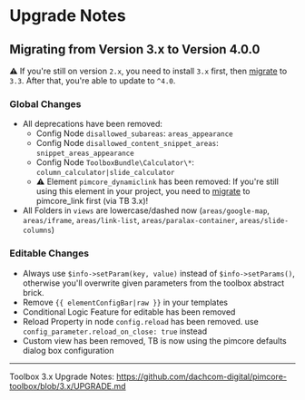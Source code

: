 # Upgrade Notes

## Migrating from Version 3.x to Version 4.0.0
⚠️ If you're still on version `2.x`, you need to install `3.x` first, then [migrate](https://github.com/dachcom-digital/pimcore-toolbox/blob/3.x/UPGRADE.md) to `3.3`. After that, you're able to update to `^4.0`.

### Global Changes
- All deprecations have been removed:
  - Config Node `disallowed_subareas`: `areas_appearance`
  - Config Node `disallowed_content_snippet_areas`: `snippet_areas_appearance`
  - Config Node `ToolboxBundle\Calculator\*`: `column_calculator|slide_calculator`
  - ⚠️ Element `pimcore_dynamiclink` has been removed: If you're still using this element in your project, you need to [migrate](https://github.com/dachcom-digital/pimcore-toolbox/blob/3.x/docs/70_ConfigurationFlags.md#-use_dynamic_links-flag) to pimcore_link first (via TB 3.x)!
- All Folders in `views` are lowercase/dashed now (`areas/google-map`, `areas/iframe`, `areas/link-list`, `areas/paralax-container`, `areas/slide-columns`)

### Editable Changes
- Always use `$info->setParam(key, value)` instead of `$info->setParams()`, otherwise you'll overwrite given parameters from the toolbox abstract brick.
- Remove `{{ elementConfigBar|raw }}` in your templates
- Conditional Logic Feature for editable has been removed
- Reload Property in node `config.reload` has been removed. use `config_parameter.reload_on_close: true` instead
- Custom view has been removed, TB is now using the pimcore defaults dialog box configuration

***

Toolbox 3.x Upgrade Notes: https://github.com/dachcom-digital/pimcore-toolbox/blob/3.x/UPGRADE.md
